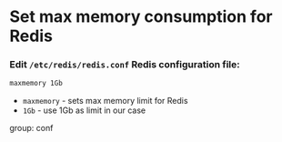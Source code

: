 # Set max memory consumption for Redis

### Edit `/etc/redis/redis.conf` Redis configuration file:

```bash
maxmemory 1Gb
```

- `maxmemory` - sets max memory limit for Redis
- `1Gb` - use 1Gb as limit in our case

group: conf


